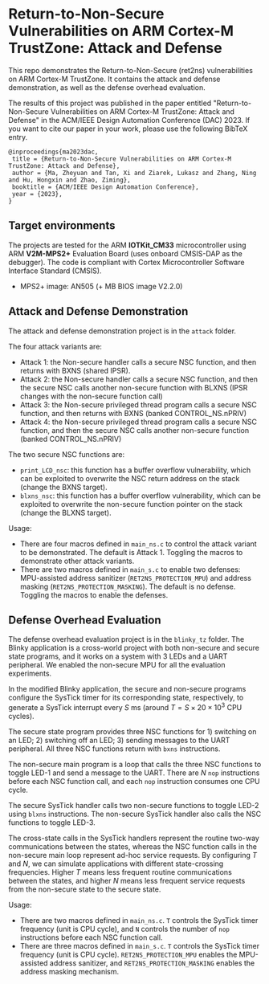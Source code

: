 Return-to-Non-Secure Vulnerabilities on ARM Cortex-M TrustZone: Attack and Defense
========================

This repo demonstrates the Return-to-Non-Secure (ret2ns) vulnerabilities on ARM Cortex-M TrustZone. It contains the attack and defense demonstration, as well as the defense overhead evaluation.

The results of this project was published in the paper entitled "Return-to-Non-Secure Vulnerabilities on ARM Cortex-M TrustZone: Attack and Defense" in the ACM/IEEE Design Automation Conference (DAC) 2023. If you want to cite our paper in your work, please use the following BibTeX entry.

```
@inproceedings{ma2023dac,
 title = {Return-to-Non-Secure Vulnerabilities on ARM Cortex-M TrustZone: Attack and Defense},
 author = {Ma, Zheyuan and Tan, Xi and Ziarek, Lukasz and Zhang, Ning and Hu, Hongxin and Zhao, Ziming},
 booktitle = {ACM/IEEE Design Automation Conference},
 year = {2023},
}

```

Target environments
------------------

The projects are tested for the ARM **IOTKit_CM33** microcontroller using ARM **V2M-MPS2+** Evaluation Board (uses onboard CMSIS-DAP as the debugger). The code is compliant with Cortex Microcontroller Software Interface Standard (CMSIS).
- MPS2+ image: AN505 (+ MB BIOS image V2.2.0)

Attack and Defense Demonstration
---------------------
The attack and defense demonstration project is in the `attack` folder.

The four attack variants are:
- Attack 1: the Non-secure handler calls a secure NSC function, and then returns with BXNS (shared IPSR).
- Attack 2: the Non-secure handler calls a secure NSC function, and then the secure NSC calls another non-secure function with BLXNS (IPSR changes with the non-secure function call)
- Attack 3: the Non-secure privileged thread program calls a secure NSC function, and then returns with BXNS (banked CONTROL_NS.nPRIV)
- Attack 4: the Non-secure privileged thread program calls a secure NSC function, and then the secure NSC calls another non-secure function (banked CONTROL_NS.nPRIV)

The two secure NSC functions are:
- `print_LCD_nsc`: this function has a buffer overflow vulnerability, which can be exploited to overwrite the NSC return address on the stack (change the BXNS target).
- `blxns_nsc`: this function has a buffer overflow vulnerability, which can be exploited to overwrite the non-secure function pointer on the stack (change the BLXNS target).

Usage:
- There are four macros defined in `main_ns.c` to control the attack variant to be demonstrated. The default is Attack 1. Toggling the macros to demonstrate other attack variants.
- There are two macros defined in `main_s.c` to enable two defenses: MPU-assisted address sanitizer (`RET2NS_PROTECTION_MPU`) and address masking (`RET2NS_PROTECTION_MASKING`). The default is no defense. Toggling the macros to enable the defenses.

Defense Overhead Evaluation
---------------------
The defense overhead evaluation project is in the `blinky_tz` folder. The Blinky application is a cross-world project with both non-secure and secure state programs, and it works on a system with 3 LEDs and a UART peripheral.
We enabled the non-secure MPU for all the evaluation experiments.

In the modified Blinky application, the secure and non-secure programs configure the SysTick timer for its corresponding state, respectively, to generate a SysTick interrupt every $S$ ms (around $T = S \times 20 \times 10^3$ CPU cycles).

The secure state program provides three NSC functions for 1) switching on an LED; 2) switching off an LED; 3) sending messages to the UART peripheral.
All three NSC functions return with `bxns` instructions.

The non-secure main program is a loop that calls the three NSC functions to toggle LED-1 and send a message to the UART. 
There are $N$ `nop` instructions before each NSC function call, and each `nop` instruction consumes one CPU cycle.

The secure SysTick handler calls two non-secure functions to toggle LED-2 using `blxns` instructions.
The non-secure SysTick handler also calls the NSC functions to toggle LED-3.

The cross-state calls in the SysTick handlers represent the routine two-way communications between the states, 
whereas the NSC function calls in the non-secure main loop represent ad-hoc service requests.
By configuring $T$ and $N$, we can simulate applications with different state-crossing frequencies.
Higher $T$ means less frequent routine communications between the states, and higher $N$ means less frequent service requests from the non-secure state to the secure state.

Usage:
- There are two macros defined in `main_ns.c`. `T` controls the SysTick timer frequency (unit is CPU cycle), and `N` controls the number of `nop` instructions before each NSC function call.
- There are three macros defined in `main_s.c`. `T` controls the SysTick timer frequency (unit is CPU cycle). `RET2NS_PROTECTION_MPU` enables the MPU-assisted address sanitizer, and `RET2NS_PROTECTION_MASKING` enables the address masking mechanism.
